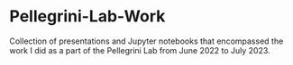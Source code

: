 # Pellegrini-Lab-Work
Collection of presentations and Jupyter notebooks that encompassed the work I did as a part of the Pellegrini Lab from June 2022 to July 2023.
